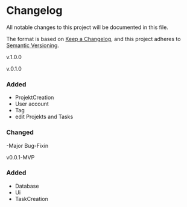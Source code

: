 # Changelog

All notable changes to this project will be documented in this file.

The format is based on [Keep a Changelog](https://keepachangelog.com/en/1.1.0/),
and this project adheres to [Semantic Versioning](https://semver.org/spec/v2.0.0.html).

v.1.0.0


  v.0.1.0
### Added
- ProjektCreation
- User account
- Tag
- edit Projekts and Tasks

### Changed

-Major Bug-Fixin

  v0.0.1-MVP
### Added

- Database 
- Ui
- TaskCreation

  
